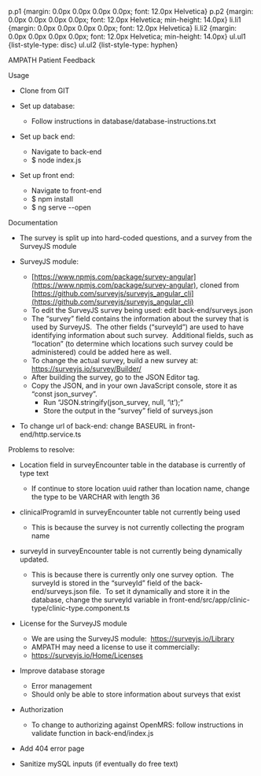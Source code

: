 p.p1 {margin: 0.0px 0.0px 0.0px 0.0px; font: 12.0px Helvetica}
p.p2 {margin: 0.0px 0.0px 0.0px 0.0px; font: 12.0px Helvetica; min-height: 14.0px}
li.li1 {margin: 0.0px 0.0px 0.0px 0.0px; font: 12.0px Helvetica}
li.li2 {margin: 0.0px 0.0px 0.0px 0.0px; font: 12.0px Helvetica; min-height: 14.0px}
ul.ul1 {list-style-type: disc}
ul.ul2 {list-style-type: hyphen}

AMPATH Patient Feedback

Usage

- Clone from GIT

- Set up database:
    - Follow instructions in database/database-instructions.txt

- Set up back end:
    - Navigate to back-end
    - $ node index.js

- Set up front end:
    - Navigate to front-end
    - $ npm install
    - $ ng serve --open

Documentation

- The survey is split up into hard-coded questions, and a survey from the SurveyJS module
- SurveyJS module: 
    - [https://www.npmjs.com/package/survey-angular](https://www.npmjs.com/package/survey-angular), cloned from [https://github.com/surveyjs/surveyjs_angular_cli](https://github.com/surveyjs/surveyjs_angular_cli)
    - To edit the SurveyJS survey being used: edit back-end/surveys.json
    - The “survey” field contains the information about the survey that is used by SurveyJS.  The other fields (“surveyId”) are used to have identifying information about such survey.  Additional fields, such as “location” (to determine which locations such survey could be administered) could be added here as well.
    - To change the actual survey, build a new survey at: https://surveyjs.io/survey/Builder/
    - After building the survey, go to the JSON Editor tag.  
    - Copy the JSON, and in your own JavaScript console, store it as “const json_survey”.  
        - Run “JSON.stringify(json_survey, null, ‘\t’);”
        - Store the output in the “survey” field of surveys.json

- To change url of back-end: change BASEURL in front-end/http.service.ts

Problems to resolve:

- Location field in surveyEncounter table in the database is currently of type text
    - If continue to store location uuid rather than location name, change the type to be VARCHAR with length 36

- clinicalProgramId in surveyEncounter table not currently being used
    - This is because the survey is not currently collecting the program name

- surveyId in surveyEncounter table is not currently being dynamically updated.
    - This is because there is currently only one survey option.  The surveyId is stored in the “surveyId” field of the back-end/surveys.json file.  To set it dynamically and store it in the database, change the surveyId variable in front-end/src/app/clinic-type/clinic-type.component.ts

- License for the SurveyJS module
    - We are using the SurveyJS module:  https://surveyjs.io/Library
    - AMPATH may need a license to use it commercially:
    - https://surveyjs.io/Home/Licenses

- Improve database storage
    - Error management
    - Should only be able to store information about surveys that exist

- Authorization
    - To change to authorizing against OpenMRS: follow instructions in validate function in back-end/index.js

- Add 404 error page
- Sanitize mySQL inputs (if eventually do free text)
